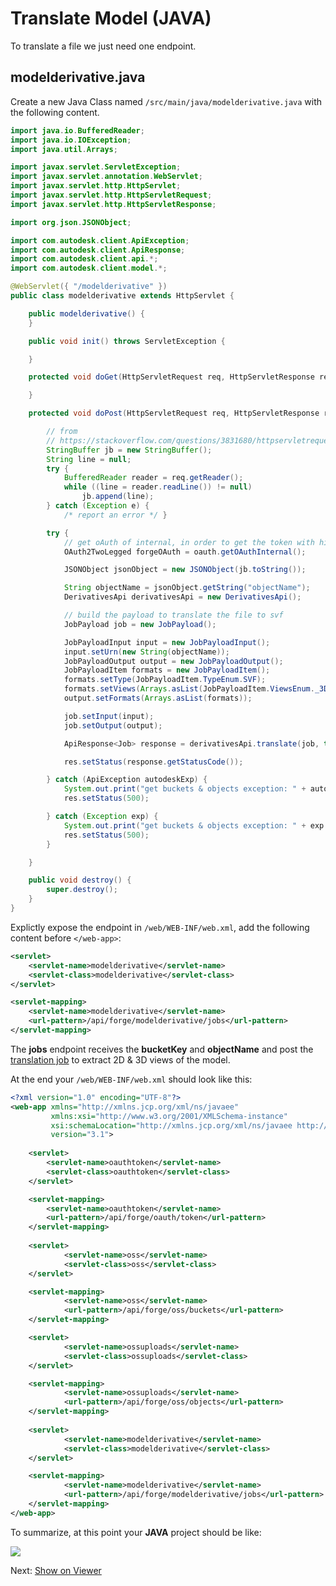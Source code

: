 # Translate Model (JAVA)

To translate a file we just need one endpoint.

## modelderivative.java

Create a new Java Class named `/src/main/java/modelderivative.java` with the following content. 

```java
import java.io.BufferedReader;
import java.io.IOException;
import java.util.Arrays;

import javax.servlet.ServletException;
import javax.servlet.annotation.WebServlet;
import javax.servlet.http.HttpServlet;
import javax.servlet.http.HttpServletRequest;
import javax.servlet.http.HttpServletResponse;

import org.json.JSONObject;

import com.autodesk.client.ApiException;
import com.autodesk.client.ApiResponse;
import com.autodesk.client.api.*;
import com.autodesk.client.model.*;

@WebServlet({ "/modelderivative" })
public class modelderivative extends HttpServlet {

	public modelderivative() {
	}

	public void init() throws ServletException {

	}

	protected void doGet(HttpServletRequest req, HttpServletResponse resp) throws ServletException, IOException {

	}

	protected void doPost(HttpServletRequest req, HttpServletResponse res) throws ServletException, IOException {

		// from
		// https://stackoverflow.com/questions/3831680/httpservletrequest-get-json-post-data/3831791
		StringBuffer jb = new StringBuffer();
		String line = null;
		try {
			BufferedReader reader = req.getReader();
			while ((line = reader.readLine()) != null)
				jb.append(line);
		} catch (Exception e) {
			/* report an error */ }

		try {
			// get oAuth of internal, in order to get the token with higher permissions
			OAuth2TwoLegged forgeOAuth = oauth.getOAuthInternal();

			JSONObject jsonObject = new JSONObject(jb.toString());

			String objectName = jsonObject.getString("objectName");
			DerivativesApi derivativesApi = new DerivativesApi();

			// build the payload to translate the file to svf
			JobPayload job = new JobPayload();

			JobPayloadInput input = new JobPayloadInput();
			input.setUrn(new String(objectName));
			JobPayloadOutput output = new JobPayloadOutput();
			JobPayloadItem formats = new JobPayloadItem();
			formats.setType(JobPayloadItem.TypeEnum.SVF);
			formats.setViews(Arrays.asList(JobPayloadItem.ViewsEnum._3D));
			output.setFormats(Arrays.asList(formats));

			job.setInput(input);
			job.setOutput(output);

			ApiResponse<Job> response = derivativesApi.translate(job, true, forgeOAuth, forgeOAuth.getCredentials());

			res.setStatus(response.getStatusCode());

		} catch (ApiException autodeskExp) {
			System.out.print("get buckets & objects exception: " + autodeskExp.toString());
			res.setStatus(500);

		} catch (Exception exp) {
			System.out.print("get buckets & objects exception: " + exp.toString());
			res.setStatus(500);
		}

	}

	public void destroy() {
		super.destroy();
	}
}
```

Explictly expose the endpoint in `/web/WEB-INF/web.xml`, add the following content before `</web-app>`:
```xml
<servlet>
    <servlet-name>modelderivative</servlet-name>
    <servlet-class>modelderivative</servlet-class>
</servlet>

<servlet-mapping>
    <servlet-name>modelderivative</servlet-name>
    <url-pattern>/api/forge/modelderivative/jobs</url-pattern>
</servlet-mapping>
```

The **jobs** endpoint receives the **bucketKey** and **objectName** and post the [translation job](https://developer.autodesk.com/en/docs/model-derivative/v2/reference/http/job-POST/) to extract 2D & 3D views of the model. 

At the end your `/web/WEB-INF/web.xml` should look like this:

```xml
<?xml version="1.0" encoding="UTF-8"?>
<web-app xmlns="http://xmlns.jcp.org/xml/ns/javaee"
         xmlns:xsi="http://www.w3.org/2001/XMLSchema-instance"
         xsi:schemaLocation="http://xmlns.jcp.org/xml/ns/javaee http://xmlns.jcp.org/xml/ns/javaee/web-app_3_1.xsd"
         version="3.1">
         
    <servlet>
        <servlet-name>oauthtoken</servlet-name>
        <servlet-class>oauthtoken</servlet-class>
    </servlet>

    <servlet-mapping>
        <servlet-name>oauthtoken</servlet-name>
        <url-pattern>/api/forge/oauth/token</url-pattern>
    </servlet-mapping>
    
    <servlet>
            <servlet-name>oss</servlet-name>
            <servlet-class>oss</servlet-class>
    </servlet>

    <servlet-mapping>
            <servlet-name>oss</servlet-name>
            <url-pattern>/api/forge/oss/buckets</url-pattern>
    </servlet-mapping>

    <servlet>
            <servlet-name>ossuploads</servlet-name>
            <servlet-class>ossuploads</servlet-class>
    </servlet>

    <servlet-mapping>
            <servlet-name>ossuploads</servlet-name>
            <url-pattern>/api/forge/oss/objects</url-pattern>
    </servlet-mapping>
    
    <servlet>
            <servlet-name>modelderivative</servlet-name>
            <servlet-class>modelderivative</servlet-class>
    </servlet>

    <servlet-mapping>
            <servlet-name>modelderivative</servlet-name>
            <url-pattern>/api/forge/modelderivative/jobs</url-pattern>
    </servlet-mapping>
</web-app>
```

To summarize, at this point your **JAVA** project should be like:

![](_media/java/Eclipse_server_side.png)

Next: [Show on Viewer](viewer/)